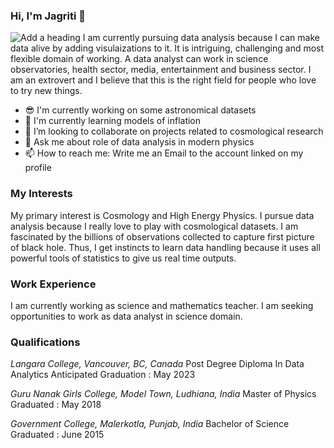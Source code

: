 ### Hi, I'm Jagriti 👋
![Add a heading](https://user-images.githubusercontent.com/108701688/177268120-03a2989f-2065-4174-b5f4-e85332635416.png)
I am currently pursuing data analysis because I can make data alive by adding visulaizations to it. It is intriguing, challenging and most flexible domain of working. A data analyst can work in science observatories, health sector, media, entertainment and business sector. I am an extrovert and I believe that this is the right field for people who love to try new things. 
* 😎 I'm currently working on some astronomical datasets
* 🔭 I'm currently learning models of inflation
* 👯 I’m looking to collaborate on projects related to cosmological research
* 💬 Ask me about role of data analysis in modern physics
* 📫 How to reach me: Write me an Email to the account linked on my profile

### My Interests
My primary interest is Cosmology and High Energy Physics. I pursue data analysis because I really love to play with cosmological datasets. I am fascinated by the billions of observations collected to capture first picture of black hole. Thus, I get instincts to learn data handling because it uses all powerful tools of statistics to give us real time outputs. 

### Work Experience
I am currently working as science and mathematics teacher. I am seeking opportunities to work as data analyst in science domain.

### Qualifications
*Langara College, Vancouver, BC, Canada*
Post Degree Diploma In Data Analytics                                              Anticipated Graduation : May 2023

*Guru Nanak Girls College, Model Town, Ludhiana, India*
Master of Physics                                                                               Graduated : May 2018

*Government College, Malerkotla, Punjab, India*
Bachelor of Science                                                                             Graduated : June 2015
<!--
**Jagriti-Lalwani/Jagriti-Lalwani** is a ✨ _special_ ✨ repository because its `README.md` (this file) appears on your GitHub profile.

Here are some ideas to get you started:

- 🔭 I’m currently working on ...
- 🌱 I’m currently learning ...
- 👯 I’m looking to collaborate on ...
- 🤔 I’m looking for help with ...
- 💬 Ask me about ...
- 📫 How to reach me: ...
- 😄 Pronouns: ...
- ⚡ Fun fact: ...
-->
